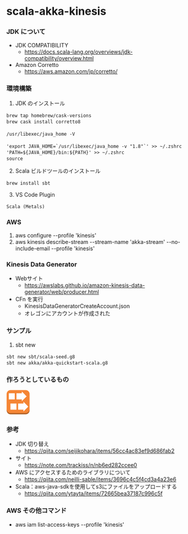 # scala-akka-kinesis


### JDK について
- JDK COMPATIBILITY
  - https://docs.scala-lang.org/overviews/jdk-compatibility/overview.html
- Amazon Corretto
  - https://aws.amazon.com/jp/corretto/



### 環境構築

1. JDK のインストール
```
brew tap homebrew/cask-versions
brew cask install corretto8

/usr/libexec/java_home -V

'export JAVA_HOME=`/usr/libexec/java_home -v "1.8"`' >> ~/.zshrc 
'PATH=${JAVA_HOME}/bin:${PATH}' >> ~/.zshrc 
source
```

2. Scala ビルドツールのインストール
```
brew install sbt
```

3. VS Code Plugin
```
Scala (Metals)
```


### AWS
1. aws configure --profile 'kinesis'
2. aws kinesis describe-stream --stream-name 'akka-stream' --no-include-email --profile 'kinesis'


### Kinesis Data Generator
- Webサイト
  - https://awslabs.github.io/amazon-kinesis-data-generator/web/producer.html
- CFn を実行
  - KinesisDataGeneratorCreateAccount.json 
  - オレゴンにアカウントが作成された


### サンプル
1. sbt new 
```
sbt new sbt/scala-seed.g8 
sbt new akka/akka-quickstart-scala.g8
```

### 作ろうとしているもの
![あ](https://raw.githubusercontent.com/shakamo/scala-akka-kinesis/drawio/kinesis-akka-stream.png)

### 参考
- JDK 切り替え
  - https://qiita.com/seijikohara/items/56cc4ac83ef9d686fab2
- サイト
  - https://note.com/trackiss/n/nb6ed282ccee0
- AWS にアクセスするためのライブラリについて
  - https://qiita.com/neilli-sable/items/3696c4c5f4cd3a4a23e6
- Scala：aws-java-sdkを使用してs3にファイルをアップロードする
  - https://qiita.com/ytayta/items/72665bea37187c996c5f


### AWS その他コマンド
- aws iam list-access-keys  --profile 'kinesis'



